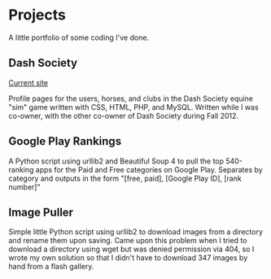 Projects
========
A little portfolio of some coding I've done. 

Dash Society
----------------
[Current site](http://dashsociety.com)

Profile pages for the users, horses, and clubs in the Dash Society equine "sim" game written with CSS, HTML, PHP, and MySQL. Written while I was co-owner, with the other co-owner of Dash Society during Fall 2012.

Google Play Rankings
---------------
A Python script using urllib2 and Beautiful Soup 4 to pull the top 540-ranking apps for the Paid and Free categories on Google Play. Separates by category and outputs in the form "[free, paid], [Google Play ID], [rank number]"

Image Puller
---------------
Simple little Python script using urllib2 to download images from a directory and rename them upon saving. Came upon this problem when I tried to download a directory using wget but was denied permission via 404, so I wrote my own solution so that I didn't have to download 347 images by hand from a flash gallery.